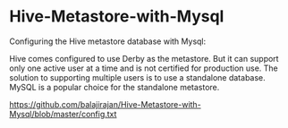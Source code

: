 Hive-Metastore-with-Mysql
=========================

Configuring  the Hive metastore database with Mysql:

Hive comes configured to use Derby as the metastore. But it can support only one active user at a time and is not certified for production use. The solution to supporting multiple users is to use a standalone database.
MySQL is a popular choice for the standalone metastore.


https://github.com/balajirajan/Hive-Metastore-with-Mysql/blob/master/config.txt
